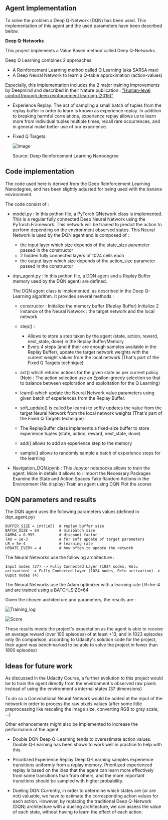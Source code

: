 ## Agent Implementation

To solve the problem a Deep Q-Network (DQN) has been used. This implementation of this agent and the used parameters have been described below.

**Deep Q-Networks**

This project implements a Value Based method called Deep Q-Networks.

Deep Q Learning combines 2 approaches:

- A Reinforcement Learning method called Q Learning (aka SARSA max)
- A Deep Neural Network to learn a Q-table approximation (action-values)

Especially, this implementation includes the 2 major training improvements by Deepmind and described in their Nature publication : ["Human-level control through deep reinforcement learning (2015)"](http://www.davidqiu.com:8888/research/nature14236.pdf)

- Experience Replay: The act of sampling a small batch of tuples from the replay buffer in order to learn is known as experience replay. In addition to breaking harmful correlations, experience replay allows us to learn more from individual tuples multiple times, recall rare occurrences, and in general make better use of our experience.

- Fixed Q Targets: 

  ![image](https://user-images.githubusercontent.com/89017449/132307357-6c09916f-6fa2-48b2-8adb-546e7dc7e6e0.png)

  Source: Deep Reinforcement Learning Nanodegree


## Code implementation

The code used here is derived from the Deep Reinforcement Learning Nanodegree, and has been slightly adjusted for being used with the banana environment.

The code consist of :

- model.py : In this python file, a PyTorch QNetwork class is implemented. This is a regular fully connected Deep Neural Network using the PyTorch Framework. This network will be trained to predict the action to perform depending on the environment observed states. This Neural Network is used by the DQN agent and is composed of :

  - the input layer which size depends of the state_size parameter passed in the constructor
  - 2 hidden fully connected layers of 1024 cells each
  - the output layer which size depends of the action_size parameter passed in the constructor

- dqn_agent.py : In this python file, a DQN agent and a Replay Buffer memory used by the DQN agent) are defined.

  The DQN agent class is implemented, as described in the Deep Q-Learning algorithm. It provides several methods :

  - constructor :
    Initialize the memory buffer (Replay Buffer)
    Initialize 2 instance of the Neural Network : the target network and the local network

  - step() :
    - Allows to store a step taken by the agent (state, action, reward, next_state, done) in the Replay Buffer/Memory
    - Every 4 steps (and if their are enough samples available in the Replay Buffer), update the target network weights with the current weight values from the local network (That's     part of the Fixed Q Targets technique)
   - act() which returns actions for the given state as per current policy (Note : The action selection use an Epsilon-greedy selection so that to balance between exploration and       exploitation for the Q Learning)
   - learn() which update the Neural Network value parameters using given batch of experiences from the Replay Buffer.
   - soft_update() is called by learn() to softly updates the value from the target Neural Network from the local network weights (That's part of the Fixed Q Targets technique)
   - The ReplayBuffer class implements a fixed-size buffer to store experience tuples (state, action, reward, next_state, done)
   - add() allows to add an experience step to the memory
   - sample() allows to randomly sample a batch of experience steps for the learning

- Navigation_DQN.ipynb : This Jupyter notebooks allows to train the agent. More in details it allows to :
Import the Necessary Packages
Examine the State and Action Spaces
Take Random Actions in the Environment (No display)
Train an agent using DQN
Plot the scores



## DQN parameters and results

The DQN agent uses the following parameters values (defined in dqn_agent.py)

```
BUFFER_SIZE = int(1e5)  # replay buffer size
BATCH_SIZE = 64         # minibatch size 
GAMMA = 0.995           # discount factor 
TAU = 1e-3              # for soft update of target parameters
LR = 5e-4               # learning rate 
UPDATE_EVERY = 4        # how often to update the network
```

The Neural Networks use the following architecture :

```
Input nodes (37) -> Fully Connected Layer (1024 nodes, Relu activation) -> Fully Connected Layer (1024 nodes, Relu activation) -> Ouput nodes (4)
```

The Neural Networks use the Adam optimizer with a learning rate LR=5e-4 and are trained using a BATCH_SIZE=64

Given the chosen architecture and parameters, the results are :

![Training_log](https://user-images.githubusercontent.com/89017449/132308655-84d82543-eede-4a85-9c4c-b2c16f2f8776.JPG)

![Score](https://user-images.githubusercontent.com/89017449/132308729-75a8f5ee-e0a7-45e3-94a2-434faa23a1c3.JPG)

These results meets the project's expectation as the agent is able to receive an average reward (over 100 episodes) of at least +13, and in 1023 episodes only (In comparison, according to Udacity's solution code for the project, their agent was benchmarked to be able to solve the project in fewer than 1800 episodes)

## Ideas for future work
As discussed in the Udacity Course, a further evolution to this project would be to train the agent directly from the environment's observed raw pixels instead of using the environment's internal states (37 dimensions)

To do so a Convolutional Neural Network would be added at the input of the network in order to process the raw pixels values (after some little preprocessing like rescaling the image size, converting RGB to gray scale, ...)

Other enhancements might also be implemented to increase the performance of the agent:

- Double DQN
  Deep Q-Learning tends to overestimate action values. Double Q-Learning has been shown to work well in practice to help with this.

- Prioritized Experience Replay
  Deep Q-Learning samples experience transitions uniformly from a replay memory. Prioritized experienced replay is based on the idea that the agent can learn more effectively from   some transitions than from others, and the more important transitions should be sampled with higher probability.

- Dueling DQN
  Currently, in order to determine which states are (or are not) valuable, we have to estimate the corresponding action values for each action. However, by replacing the          traditional Deep Q-Network (DQN) architecture with a dueling architecture, we can assess the value of each state, without having to learn the effect of each action.
